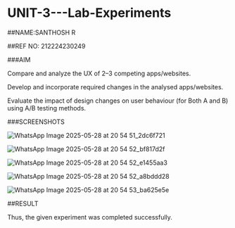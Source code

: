 # UNIT-3---Lab-Experiments
##NAME:SANTHOSH R

##REF NO: 212224230249

###AIM

Compare and analyze the UX of 2–3 competing apps/websites.

Develop and incorporate required changes in the analysed apps/websites.

Evaluate the impact of design changes on user behaviour (for Both A and B) using A/B testing methods.

###SCREENSHOTS


![WhatsApp Image 2025-05-28 at 20 54 51_2dc6f721](https://github.com/user-attachments/assets/e6bd9f1b-0a04-45dd-899e-5d42094a1bb0)

![WhatsApp Image 2025-05-28 at 20 54 52_bf817d2f](https://github.com/user-attachments/assets/b1cfd2ab-b844-4934-b3cf-c92758c5c556)

![WhatsApp Image 2025-05-28 at 20 54 52_e1455aa3](https://github.com/user-attachments/assets/120b130f-2213-47d7-90b9-02ae7dbcc89a)

![WhatsApp Image 2025-05-28 at 20 54 52_a8bddd28](https://github.com/user-attachments/assets/6a7b4ea0-6c8d-4604-a7cf-059c3c3ae06d)

![WhatsApp Image 2025-05-28 at 20 54 53_ba625e5e](https://github.com/user-attachments/assets/129250ec-aeb7-41ec-bb04-ad8a8e4603d7)

##RESULT

Thus, the given experiment was completed successfully.
